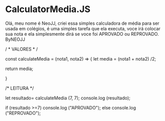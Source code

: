 # CalculatorMedia.JS
Olá, meu nome é NeoJJ, criei essa simples calculadora de média para ser usada em colégios, é uma simples tarefa que ela executa, voce irá colocar sua nota e ela simplesmente dirá se voce foi APROVADO ou REPROVADO. ByNEOJJ 


/ * VALORES * /

 const calculateMedia = (nota1, nota2) => {
let media = (nota1 + nota2) /2;

return media;

}

/* LEITURA */

let resultado= calculateMedia (7, 7);
console.log (resultado);

if (resultado >=7)
console.log ("APROVADO");
else
console.log ("REPROVADO");

